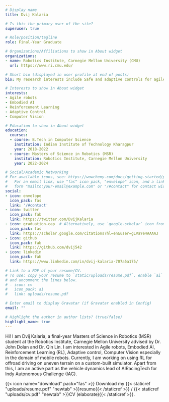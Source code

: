 ```yaml
---
# Display name
title: Dvij Kalaria

# Is this the primary user of the site?
superuser: true

# Role/position/tagline
role: Final-Year Graduate

# Organizations/Affiliations to show in About widget
organizations:
- name: Robotics Institute, Carnegie Mellon University (CMU) 
  url: https://www.ri.cmu.edu/

# Short bio (displayed in user profile at end of posts)
bio: My research interests include Safe and adaptive controls for agile robots, machine learning and computer vision

# Interests to show in About widget
interests:
- Agile robots
- Embodied AI
- Reinforcement Learning
- Adaptive Control
- Computer Vision

# Education to show in About widget
education:
  courses:
  - course: B.Tech in Computer Science
    institution: Indian Institute of Technology Kharagpur
    year: 2018-2022
  - course: Masters of Science in Robotics (MSR)
    institution: Robotics Institute, Carnegie Mellon University
    year: 2022-2024

# Social/Academic Networking
# For available icons, see: https://wowchemy.com/docs/getting-started/page-builder/#icons
#   For an email link, use "fas" icon pack, "envelope" icon, and a link in the
#   form "mailto:your-email@example.com" or "/#contact" for contact widget.
social:
- icon: envelope
  icon_pack: fas
  link: '/#contact'
- icon: twitter
  icon_pack: fab
  link: https://twitter.com/DvijKalaria
- icon: graduation-cap  # Alternatively, use `google-scholar` icon from `ai` icon pack
  icon_pack: fas
  link: https://scholar.google.com/citations?hl=en&user=gLVaYe4AAAAJ
- icon: github
  icon_pack: fab
  link: https://github.com/dvij542
- icon: linkedin
  icon_pack: fab
  link: https://www.linkedin.com/in/dvij-kalaria-707a5a175/

# Link to a PDF of your resume/CV.
# To use: copy your resume to `static/uploads/resume.pdf`, enable `ai` icons in `params.toml`, 
# and uncomment the lines below.
# - icon: cv
#   icon_pack: ai
#   link: uploads/resume.pdf

# Enter email to display Gravatar (if Gravatar enabled in Config)
email: ""

# Highlight the author in author lists? (true/false)
highlight_name: true
---
```


Hi! I am Dvij Kalaria, a final-year Masters of Science in Robotics (MSR) student at the Robotics Institute, Carnegie Mellon University advised by Dr. John Dolan and Dr. Qin Lin. I am interested in Agile robots, Embodied AI, Reinforcement Learning (RL), Adaptive control, Computer Vision especially in the domain of mobile robots. Currently, I am working on using RL for offroad driving on uneven terrain on a custom-built simulator. Apart from this, I am an active part as the vehicle dynamics lead of AIRacingTech for Indy Autonomous Challenge (IAC).

{{< icon name="download" pack="fas" >}} Download my {{< staticref "uploads/resume.pdf" "newtab" >}}resume{{< /staticref >}} / {{< staticref "uploads/cv.pdf" "newtab" >}}CV (elaborate){{< /staticref >}}.
